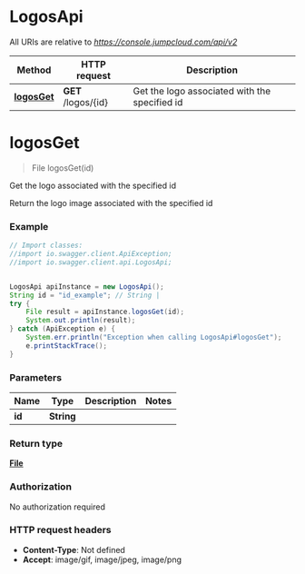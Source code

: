 # LogosApi

All URIs are relative to *https://console.jumpcloud.com/api/v2*

Method | HTTP request | Description
------------- | ------------- | -------------
[**logosGet**](LogosApi.md#logosGet) | **GET** /logos/{id} | Get the logo associated with the specified id

<a name="logosGet"></a>
# **logosGet**
> File logosGet(id)

Get the logo associated with the specified id

Return the logo image associated with the specified id

### Example
```java
// Import classes:
//import io.swagger.client.ApiException;
//import io.swagger.client.api.LogosApi;


LogosApi apiInstance = new LogosApi();
String id = "id_example"; // String | 
try {
    File result = apiInstance.logosGet(id);
    System.out.println(result);
} catch (ApiException e) {
    System.err.println("Exception when calling LogosApi#logosGet");
    e.printStackTrace();
}
```

### Parameters

Name | Type | Description  | Notes
------------- | ------------- | ------------- | -------------
 **id** | **String**|  |

### Return type

[**File**](File.md)

### Authorization

No authorization required

### HTTP request headers

 - **Content-Type**: Not defined
 - **Accept**: image/gif, image/jpeg, image/png

